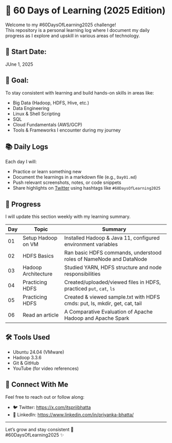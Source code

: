 # 🚀 60 Days of Learning (2025 Edition)

Welcome to my #60DaysOfLearning2025 challenge!  
This repository is a personal learning log where I document my daily progress as I explore and upskill in various areas of technology.

## 📅 Start Date:
JUne 1, 2025

## 🎯 Goal:
To stay consistent with learning and build hands-on skills in areas like:
- Big Data (Hadoop, HDFS, Hive, etc.)
- Data Engineering
- Linux & Shell Scripting
- SQL
- Cloud Fundamentals (AWS/GCP)
- Tools & Frameworks I encounter during my journey

## 📚 Daily Logs
Each day I will:
- Practice or learn something new
- Document the learnings in a markdown file (e.g., `Day01.md`)
- Push relevant screenshots, notes, or code snippets
- Share highlights on [Twitter](https://twitter.com/) using hashtags like `#60DaysOfLearning2025`

## 🔖 Progress
I will update this section weekly with my learning summary.

| Day | Topic | Summary |
|-----|-------|---------|
| 01 | Setup Hadoop on VM | Installed Hadoop & Java 11, configured environment variables |
| 02 | HDFS Basics | Ran basic HDFS commands, understood roles of NameNode and DataNode |
| 03 | Hadoop Architecture | Studied YARN, HDFS structure and node responsibilities |
| 04 | Practicing HDFS | Created/uploaded/viewed files in HDFS, practiced `put`, `cat`, `ls` |
| 05 | Practicing HDFS | Created & viewed sample.txt with  HDFS cmds: put, ls, mkdir, get, cat, tail|
| 06 | Read an article | A Comparative Evaluation of Apache Hadoop and Apache Spark|

## 🛠️ Tools Used
- Ubuntu 24.04 (VMware)
- Hadoop 3.3.6
- Git & GitHub
- YouTube (for video references)

## 🌟 Connect With Me
Feel free to reach out or follow along:
- 🐦 Twitter: https://x.com/itspriibhatta 
- 💼 LinkedIn: https://www.linkedin.com/in/priyanka-bhatta/ 

---

Let’s grow and stay consistent 🚀  
#60DaysOfLearning2025 ✨
